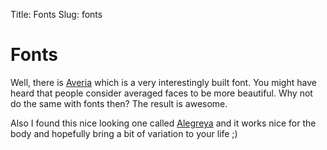 Title: Fonts
Slug: fonts

# Fonts

Well, there is [Averia](http://iotic.com/averia/) which is a very interestingly
built font.  You might have heard that people consider averaged faces to be
more beautiful. Why not do the same with fonts then? The result is awesome.

Also I found this nice looking one called 
[Alegreya](http://www.fontsquirrel.com/fonts/alegreya) and it works nice for
the body and hopefully bring a bit of variation to your life ;)
